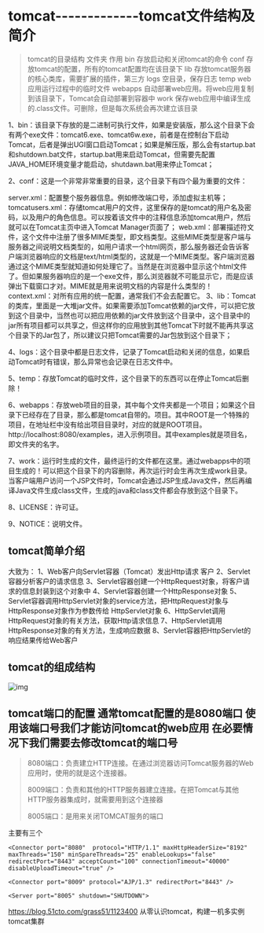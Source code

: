 # tomcat-------------tomcat文件结构及简介 

> tomcat的目录结构
> 文件夹   作用
> bin   存放启动和关闭tomcat的命令
> conf   存放tomcat的配置，所有的tomcat配置均在该目录下
> lib   存放tomcat服务器的核心类库，需要扩展的插件，第三方
> logs   空目录，保存日志
> temp   web应用运行过程中的临时文件
> webapps   自动部署web应用。将web应用复制到该目录下，Tomcat会自动部署到容器中
> work   保存web应用中编译生成的.class文件。可删除，但是每次系统会再次建立该目录
>

 

1、bin：该目录下存放的是二进制可执行文件，如果是安装版，那么这个目录下会有两个exe文件：tomcat6.exe、tomcat6w.exe，前者是在控制台下启动Tomcat，后者是弹出UGI窗口启动Tomcat；如果是解压版，那么会有startup.bat和shutdown.bat文件，startup.bat用来启动Tomcat，但需要先配置JAVA_HOME环境变量才能启动，shutdawn.bat用来停止Tomcat；

2、conf：这是一个非常非常重要的目录，这个目录下有四个最为重要的文件：

server.xml：配置整个服务器信息。例如修改端口号，添加虚拟主机等；
tomcatusers.xml：存储tomcat用户的文件，这里保存的是tomcat的用户名及密码，以及用户的角色信息。可以按着该文件中的注释信息添加tomcat用户，然后就可以在Tomcat主页中进入Tomcat Manager页面了；
web.xml：部署描述符文件，这个文件中注册了很多MIME类型，即文档类型。这些MIME类型是客户端与服务器之间说明文档类型的，如用户请求一个html网页，那么服务器还会告诉客户端浏览器响应的文档是text/html类型的，这就是一个MIME类型。客户端浏览器通过这个MIME类型就知道如何处理它了。当然是在浏览器中显示这个html文件了。但如果服务器响应的是一个exe文件，那么浏览器就不可能显示它，而是应该弹出下载窗口才对。MIME就是用来说明文档的内容是什么类型的！
context.xml：对所有应用的统一配置，通常我们不会去配置它。
3、lib：Tomcat的类库，里面是一大堆jar文件。如果需要添加Tomcat依赖的jar文件，可以把它放到这个目录中，当然也可以把应用依赖的jar文件放到这个目录中，这个目录中的jar所有项目都可以共享之，但这样你的应用放到其他Tomcat下时就不能再共享这个目录下的Jar包了，所以建议只把Tomcat需要的Jar包放到这个目录下；

4、logs：这个目录中都是日志文件，记录了Tomcat启动和关闭的信息，如果启动Tomcat时有错误，那么异常也会记录在日志文件中。

5、temp：存放Tomcat的临时文件，这个目录下的东西可以在停止Tomcat后删除！

6、webapps：存放web项目的目录，其中每个文件夹都是一个项目；如果这个目录下已经存在了目录，那么都是tomcat自带的。项目。其中ROOT是一个特殊的项目，在地址栏中没有给出项目目录时，对应的就是ROOT项目。http://localhost:8080/examples，进入示例项目。其中examples就是项目名，即文件夹的名字。

7、work：运行时生成的文件，最终运行的文件都在这里。通过webapps中的项目生成的！可以把这个目录下的内容删除，再次运行时会生再次生成work目录。当客户端用户访问一个JSP文件时，Tomcat会通过JSP生成Java文件，然后再编译Java文件生成class文件，生成的java和class文件都会存放到这个目录下。

8、LICENSE：许可证。

9、NOTICE：说明文件。
 

## tomcat简单介绍

大致为： 
1、Web客户向Servlet容器（Tomcat）发出Http请求 
客户 
2、Servlet容器分析客户的请求信息 
3、Servlet容器创建一个HttpRequest对象，将客户请求的信息封装到这个对象中 
4、Servlet容器创建一个HttpResponse对象 
5、Servlet容器调用HttpServlet对象的service方法，把HttpRequest对象与HttpResponse对象作为参数传给 HttpServlet对象 
6、HttpServlet调用HttpRequest对象的有关方法，获取Http请求信息 
7、HttpServlet调用HttpResponse对象的有关方法，生成响应数据 
8、Servlet容器把HttpServlet的响应结果传给Web客户
 

## tomcat的组成结构

![img](https://img-blog.csdn.net/20171023222109404?watermark/2/text/aHR0cDovL2Jsb2cuY3Nkbi5uZXQvenpnMTk5NTA4MjQ=/font/5a6L5L2T/fontsize/400/fill/I0JBQkFCMA==/dissolve/70/gravity/SouthEast)

 

## **tomcat端口的配置** 通常tomcat配置的是8080端口  使用该端口号我们才能访问tomcat的web应用  在必要情况下我们需要去修改tomcat的端口号

> 8080端口：负责建立HTTP连接。在通过浏览器访问Tomcat服务器的Web应用时，使用的就是这个连接器。
>
> 8009端口：负责和其他的HTTP服务器建立连接。在把Tomcat与其他HTTP服务器集成时，就需要用到这个连接器
>
> 8005端口：是用来关闭TOMCAT服务的端口

主要有三个

```
<Connector port="8080"  protocol="HTTP/1.1" maxHttpHeaderSize="8192" maxThreads="150" minSpareThreads="25" enableLookups="false" redirectPort="8443" acceptCount="100" connectionTimeout="40000" disableUploadTimeout="true" />

<Connector port="8009" protocol="AJP/1.3" redirectPort="8443" />

<Server port="8005" shutdown="SHUTDOWN">
```

https://blog.51cto.com/grass51/1123400 从零认识tomcat，构建一机多实例tomcat集群
